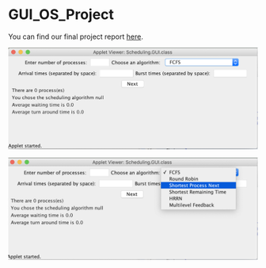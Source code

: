 # GUI_OS_Project


You can find our final project report [here](https://docs.google.com/document/d/1nalnan6eo5TFOAlez9hOR-9sjXIqjcLDJkbx_paTL9s/edit).

![Screenshot 1 of the GUI](https://github.com/Taenerys/GUI_OS_Project/blob/master/Screen%20Shot%202020-05-05%20at%2017.07.46.png)

![Screenshot 2 of the GUI](https://github.com/Taenerys/GUI_OS_Project/blob/master/Screen%20Shot%202020-05-05%20at%2017.07.58.png)
